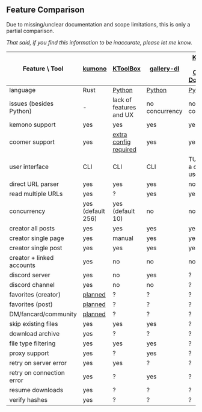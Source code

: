 
## Feature Comparison

Due to missing/unclear documentation and scope limitations, this is only a partial comparison.

*That said, if you find this information to be inaccurate, please let me know.*

| Feature \ Tool            | [kumono][kmn]      | [KToolBox][ktb]                | [gallery-dl][gdl] | [Kemono-and-Coomer-Downloader][kacd] |
| ------------------------- | ------------------ | ------------------------------ | ----------------- | ------------------------------------ |
| language                  | Rust               | [Python][ktb-py]               | [Python][gdl-py]  | [Python][kacd-py]                    |
| issues (besides Python)   | -                  | lack of features and UX        | no concurrency    | no concurrency                       |
| kemono support            | yes                | yes                            | yes               | yes                                  |
| coomer support            | yes                | [extra config required][ktb-c] | yes               | yes                                  |
| user interface            | CLI                | CLI                            | CLI               | TUI (kind of a chore to use)         |
| direct URL parser         | yes                | yes                            | yes               | no                                   |
| read multiple URLs        | yes                | ?                              | yes               | yes                                  |
| concurrency               | yes (default 256)  | yes (default 10)               | no                | no                                   |
| creator all posts         | yes                | yes                            | yes               | yes                                  |
| creator single page       | yes                | manual                         | yes               | yes                                  |
| creator single post       | yes                | yes                            | yes               | yes                                  |
| creator + linked accounts | yes                | no                             | no                | no                                   |
| discord server            | yes                | no                             | yes               | ?                                    |
| discord channel           | yes                | no                             | no                | ?                                    |
| favorites (creator)       | [planned][favs]    | ?                              | ?                 | ?                                    |
| favorites (post)          | [planned][favs]    | ?                              | ?                 | ?                                    |
| DM/fancard/community      | [planned][dms-etc] | ?                              | ?                 | ?                                    |
| skip existing files       | yes                | yes                            | yes               | ?                                    |
| download archive          | yes                | ?                              | ?                 | ?                                    |
| file type filtering       | yes                | yes                            | yes               | ?                                    |
| proxy support             | yes                | ?                              | yes               | ?                                    |
| retry on server error     | yes                | yes                            | ?                 | ?                                    |
| retry on connection error | yes                | ?                              | yes               | ?                                    |
| resume downloads          | yes                | ?                              | ?                 | ?                                    |
| verify hashes             | yes                | ?                              | ?                 | ?                                    |

<!-- | use original file name    | no (TBD?)         | ?                              | ?                 | ?                                    | -->
<!-- | advanced renaming options | no (TBD?)         | yes                            | ?                 | ?                                    | -->

<!-- link definitions -->

[kmn]: https://github.com/APT37/kumono

[ktb]: https://github.com/Ljzd-PRO/KToolBox
[ktb-py]: https://github.com/Ljzd-PRO/KToolBox/issues?q=is%3Aissue%20python
[ktb-c]: https://ktoolbox.readthedocs.io/latest/coomer/

[gdl]: https://github.com/mikf/gallery-dl
[gdl-py]: https://github.com/mikf/gallery-dl/issues?q=is%3Aissue%20python

[kacd]: https://github.com/e43b/Kemono-and-Coomer-Downloader
[kacd-py]: https://github.com/e43b/Kemono-and-Coomer-Downloader/issues?q=is%3Aissue%20python

[favs]: https://github.com/APT37/kumono/issues/5
[dms-etc]: https://github.com/APT37/kumono/issues/3